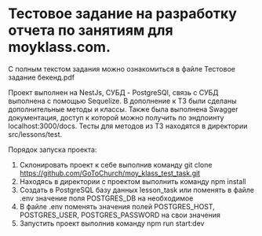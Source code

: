 # Тестовое задание на разработку отчета по занятиям для moyklass.com.
С полным текстом задания можно ознакомиться в файле Тестовое задание бекенд.pdf

Проект выполнен на NestJs, СУБД - PostgreSQl, связь с СУБД выполнена с помощью Sequelize.
В дополнение к ТЗ были сделаны дополнительные методы и классы.
Также была выполнена Swagger документация, доступ к которой можно получить по эндпоинту localhost:3000/docs.
Тесты для методов из ТЗ находятся в директории src/lessons/test.

Порядок запуска проекта:
1. Склонировать проект к себе выполнив команду git clone https://github.com/GoToChurch/moy_klass_test_task.git
2. Находясь в директории с проектом выполнить команду npm install
3. Создать в PostgreSQL базу данных lesson_task или поменять в файле .env значение поля POSTGRES_DB на необходимое
4. В файле .env поменять значения полей POSTGRES_HOST, POSTGRES_USER, POSTGRES_PASSWORD на свои значения
5. Запустить проект выполнив команду npm run start:dev
